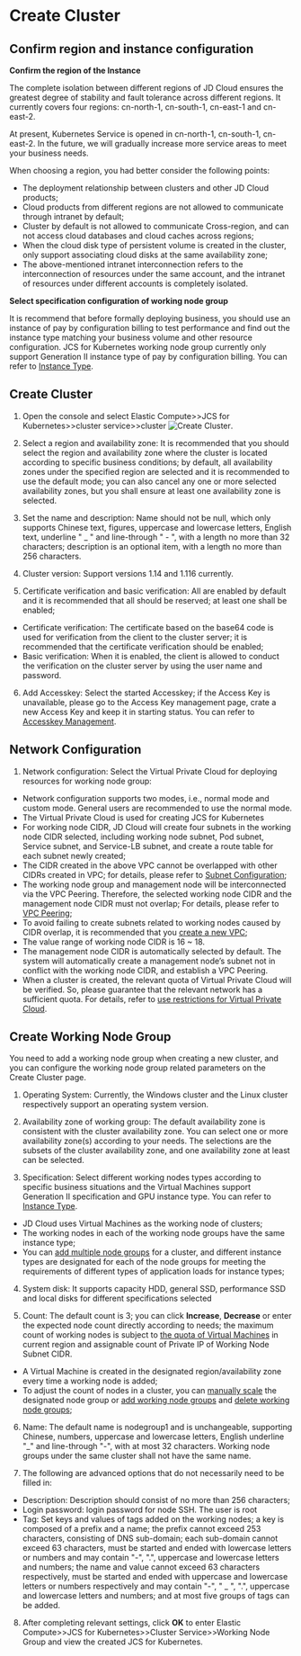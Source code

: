 # Create Cluster

## Confirm region and instance configuration
**Confirm the region of the Instance**

The complete isolation between different regions of JD Cloud ensures the greatest degree of stability and fault tolerance across different regions. It currently covers four regions: cn-north-1, cn-south-1, cn-east-1 and cn-east-2.

At present, Kubernetes Service is opened in cn-north-1, cn-south-1, cn-east-2. In the future, we will gradually increase more service areas to meet your business needs.

When choosing a region, you had better consider the following points:

 - The deployment relationship between clusters and other JD Cloud products;
 - Cloud products from different regions are not allowed to communicate through intranet by default;
 - Cluster by default is not allowed to communicate Cross-region, and can not access cloud databases and cloud caches across regions;
 - When the cloud disk type of persistent volume is created in the cluster, only support associating cloud disks at the same availability zone;      
 - The above-mentioned intranet interconnection refers to the interconnection of resources under the same account, and the intranet of resources under different accounts is completely isolated.

**Select specification configuration of working node group**

It is recommend that before formally deploying business, you should use an instance of pay by configuration billing to test performance and find out the instance type matching your business volume and other resource configuration. JCS for Kubernetes working node group currently only support Generation II instance type of pay by configuration billing. You can refer to [Instance Type](https://docs.jdcloud.com/en/virtual-machines/instance-type-family).

## Create Cluster

 1. Open the console and select Elastic Compute>>JCS for Kubernetes>>cluster service>>cluster
 ![Create Cluster](../../../../image/Elastic-Compute/JCS-for-Kubernetes/新建Kubernetes集群集群信息.png).  
 
 2. Select a region and availability zone: It is recommended that you should select the region and availability zone where the cluster is located according to specific business conditions; by default, all availability zones under the specified region are selected and it is recommended to use the default mode; you can also cancel any one or more selected availability zones, but you shall ensure at least one availability zone is selected.

 3. Set the name and description: Name should not be null, which only supports Chinese text, figures, uppercase and lowercase letters, English text, underline " _ " and line-through " - ", with a length no more than 32 characters; description is an optional item, with a length no more than 256 characters.

 4. Cluster version: Support versions 1.14 and 1.116 currently.

 5. Certificate verification and basic verification: All are enabled by default and it is recommended that all should be reserved; at least one shall be enabled;
  * Certificate verification: The certificate based on the base64 code is used for verification from the client to the cluster server; it is recommended that the certificate verification should be enabled;
  * Basic verification: When it is enabled, the client is allowed to conduct the verification on the cluster server by using the user name and password.

 6. Add Accesskey: Select the started Accesskey; if the Access Key is unavailable, please go to the Access Key management page, crate a new Access Key and keep it in starting status. You can refer to [Accesskey Management](https://docs.jdcloud.com/en/account-management/accesskey-management).

## Network Configuration

1. Network configuration: Select the Virtual Private Cloud for deploying resources for working node group:
  * Network configuration supports two modes, i.e., normal mode and custom mode. General users are recommended to use the normal mode.
  * The Virtual Private Cloud is used for creating JCS for Kubernetes
  * For working node CIDR, JD Cloud will create four subnets in the working node CIDR selected, including working node subnet, Pod subnet, Service subnet, and Service-LB subnet, and create a route table for each subnet newly created;
  * The CIDR created in the above VPC cannot be overlapped with other CIDRs created in VPC; for details, please refer to [Subnet Configuration](https://docs.jdcloud.com/en/virtual-private-cloud/subnet-configuration);
  * The working node group and management node will be interconnected via the VPC Peering. Therefore, the selected working node CIDR and the management node CIDR must not overlap; For details, please refer to [VPC Peering](https://docs.jdcloud.com/en/virtual-private-cloud/vpc-peering-configuration);
  * To avoid failing to create subnets related to working nodes caused by CIDR overlap, it is recommended that you [create a new VPC](https://docs.jdcloud.com/en/virtual-private-cloud/vpc-configuration);
  * The value range of working node CIDR is 16 ~ 18.
  * The management node CIDR is automatically selected by default. The system will automatically create a management node’s subnet not in conflict with the working node CIDR, and establish a VPC Peering.
  * When a cluster is created, the relevant quota of Virtual Private Cloud will be verified. So, please guarantee that the relevant network has a sufficient quota. For details, refer to [use restrictions for Virtual Private Cloud](https://docs.jdcloud.com/en/virtual-private-cloud/restrictions).

## Create Working Node Group  

You need to add a working node group when creating a new cluster, and you can configure the working node group related parameters on the Create Cluster page.

1. Operating System: Currently, the Windows cluster and the Linux cluster respectively support an operating system version.

2. Availability zone of working group: The default availability zone is consistent with the cluster availability zone. You can select one or more availability zone(s) according to your needs. The selections are the subsets of the cluster availability zone, and one availability zone at least can be selected.

3. Specification: Select different working nodes types according to specific business situations and the Virtual Machines support Generation II specification and GPU instance type. You can refer to [Instance Type](https://docs.jdcloud.com/en/virtual-machines/instance-type-family).
  * JD Cloud uses Virtual Machines as the working node of clusters;
  * The working nodes in each of the working node groups have the same instance type;
  * You can [add multiple node groups](https://docs.jdcloud.com/en/jcs-for-kubernetes/create-nodegroup) for a cluster, and different instance types are designated for each of the node groups for meeting the requirements of different types of application loads for instance types;
  
4. System disk: It supports capacity HDD, general SSD, performance SSD and local disks for different specifications selected

5. Count: The default count is 3; you can click **Increase**, **Decrease** or enter the expected node count directly according to needs; the maximum count of working nodes is subject to [the quota of Virtual Machines](https://docs.jdcloud.com/en/virtual-machines/restrictions) in current region and assignable count of Private IP of Working Node Subnet CIDR.
  * A Virtual Machine is created in the designated region/availability zone every time a working node is added;
  * To adjust the count of nodes in a cluster, you can [manually scale](https://docs.jdcloud.com/en/jcs-for-kubernetes/telescopic-nodegroup) the designated node group or [add working node groups](https://docs.jdcloud.com/en/jcs-for-kubernetes/create-nodegroup) and [delete working node groups](https://docs.jdcloud.com/en/jcs-for-kubernetes/delete-nodegroup);

6. Name: The default name is nodegroup1 and is unchangeable, supporting Chinese, numbers, uppercase and lowercase letters, English underline "_" and line-through "-", with at most 32 characters. Working node groups under the same cluster shall not have the same name.

7. The following are advanced options that do not necessarily need to be filled in:
  * Description: Description should consist of no more than 256 characters;
  * Login password: login password for node SSH. The user is root
  * Tag: Set keys and values of tags added on the working nodes; a key is composed of a prefix and a name; the prefix cannot exceed 253 characters, consisting of DNS sub-domain; each sub-domain cannot exceed 63 characters, must be started and ended with lowercase letters or numbers and may contain "-", ".", uppercase and lowercase letters and numbers; the name and value cannot exceed 63 characters respectively, must be started and ended with uppercase and lowercase letters or numbers respectively and may contain "-", " _ ", ".", uppercase and lowercase letters and numbers; and at most five groups of tags can be added.

8. After completing relevant settings, click **OK** to enter Elastic Compute>>JCS for Kubernetes>>Cluster Service>>Working Node Group and view the created JCS for Kubernetes.

